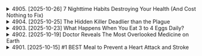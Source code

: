 <details>
<summary>4905. [2025-10-26] 7 Nighttime Habits Destroying Your Health (And Cost Nothing to Fix)</summary><br>

<a href="https://www.youtube.com/watch?v=FzJOjrs-wJ0" target="_blank">
    <img src="https://img.youtube.com/vi/FzJOjrs-wJ0/maxresdefault.jpg" 
        alt="[Youtube]" width="200">
</a>

[all docs](https://github.com/sumsjp/Drberg)

# 7 Nighttime Habits Destroying Your Health (And Cost Nothing to Fix)

好的，我整理了 Dr. Berg 這篇關於睡前壞習慣的文章，以下是重點整理和結構化的版本：

**標題：睡前七大危險壞習慣**

**簡介：**

*   本影片討論七個睡前應避免的壞習慣，以改善睡眠品質、促進健康。

**一、睡前攝取垃圾食物和碳水化合物**

*   **壞處：**
    *   抑制生長激素 (主要燃燒脂肪、修復組織的荷爾蒙) 分泌。
    *   造成血糖波動，影響睡眠，可能導致半夜醒來。
    *   早上容易出現「黎明現象」，血糖升高。
    *   隔天精神不濟、易怒，影響血糖控制，惡性循環。
    *   運動效果大打折扣。
*   **原因：**
    * 睡前吃糖導致血糖飆升，進而影響睡眠，睡眠中身體本應排毒，但因為血糖的關係，身體無法好好休息。
*   **建議：**避免睡前吃麵包、義大利麵、餅乾、糖果等。

**二、睡前使用螢幕或暴露於光線**

*   **壞處：**
    *   抑制褪黑激素分泌 (幫助入睡、抗氧化、修復DNA)。
    *   影響深層睡眠 (delta wave) 和快速動眼期 (REM) 睡眠。
    *   長期下來，可能增加癌症風險 (乳癌、攝護腺癌、大腸癌)。
    *   影響免疫系統
    *   即使是少量的光(8 lux)也會影響褪黑激素，而手機的光大約是30 lux。
*   **原因：**藍光會抑制褪黑激素，延長入睡時間，干擾睡眠週期。
*   **建議：**
    *   睡前兩小時避免使用螢幕。
    *   睡前一小時調暗燈光。
    *   配戴濾藍光眼鏡。

**三、使用酒精助眠**

*   **壞處：**
    *   影響身體修復、排毒。
    *   升高皮質醇、腎上腺素，增加壓力。
    *   消耗電解質，特別是維生素B1，導致隔天焦慮、緊張。
*   **原因：**酒精會讓身體忙於解毒，無法好好休息，且會干擾睡眠週期。
*   **建議：**
    *   睡前喝溫水加甘胺酸鎂 (幫助放鬆肌肉、增加腦中GABA)。
    *   可以嘗試喝康普茶，模擬啤酒口感。

**四、睡前吃宵夜 (特別是油炸食物)**

*   **壞處：**
    *   種子油 (seed oil) 會引起發炎反應。
    *   消化不良，導致腹脹、打嗝、噁心，影響入睡。
    *   影響膽囊和膽管功能。
    *   中和褪黑激素，影響身體排毒修復。
*   **原因：**油炸食物或種子油會引起發炎反應，加重身體負擔。
*   **建議：**
    *   晚餐時適量攝取鹽分，減少睡前對鹽的渴望。
    *   如果想吃鹹的，可以含少量海鹽。

**五、服用鎮靜抗組織胺或安眠藥**

*   **壞處：**
    *   產生「假性睡眠」，無法真正恢復精神。
    *   隔天注意力不集中、記憶力下降。
    *   需要越來越多的藥物才能達到同樣效果。
*   **原因：**藥物只是讓你進入鎮靜狀態，並非自然的睡眠週期。
*   **建議：**盡量使用自然的方式來改善睡眠。

**六、睡覺時手機放在旁邊**

*   **壞處：**
    *   充電線和手機發出電磁場，影響大腦和睡眠週期。
    *   抑制褪黑激素分泌。
*   **原因：**電磁場會干擾大腦功能和褪黑激素分泌。
*   **建議：**
    *   睡覺時將手機設為飛航模式。
    *   將手機放在遠離身體的地方。

**七、睡眠不足**

*   **壞處：**
    *   免疫力下降，增加癌症和病毒感染風險。
    *   影響身體排毒，增加失智症風險。
    *   增加糖尿病風險，可能造成胰島素阻抗。
    *   男性可能喪失睪固酮。
*   **原因：**睡眠不足會關閉身體的生存基因，影響各項生理功能。
*   **建議：**
    *   每天睡 7.5-8 小時。
    *   盡量在晚上 10:00-11:00 間入睡。

**總結：**

*   改善睡眠品質，從睡前開始。
*   避免影片中提到的七大壞習慣，讓身體得到充分的休息和修復。

**備註：**

*   Dr. Berg 在影片中提供的資訊僅供參考，如有健康問題，請諮詢專業醫師。

希望這個整理對您有幫助！如果需要修改或補充，請隨時告訴我。

[model=gemini-2.0-flash,0]


---

</details>

<details>
<summary>4904. [2025-10-25] The Hidden Killer Deadlier than the Plague</summary><br>

<a href="https://www.youtube.com/watch?v=7ELJ_KSsqw8" target="_blank">
    <img src="https://img.youtube.com/vi/7ELJ_KSsqw8/maxresdefault.jpg" 
        alt="[Youtube]" width="200">
</a>

[all docs](https://github.com/sumsjp/Drberg)

# The Hidden Killer Deadlier than the Plague

好的，我將為您整理這篇文稿，使其更具結構性，並提取關鍵信息。

**標題：隱藏的殺手：結核病 (TB) 與維生素 D 的重要性**

**摘要：**
這篇文章主要討論結核病 (TB)，一種比瘟疫更致命的隱藏殺手。文章指出，儘管 TB 是一種極為常見的細菌感染，但它經常被忽視。文章深入探討了 TB 的潛伏特性、對人體的影響，以及維生素 D 和陽光在預防和治療 TB 中的關鍵作用。此外，文章還警示了 LED 燈的普及可能對健康產生負面影響。

**主要內容：**

1.  **TB 的嚴重性：**

    *   TB 是一種常見的細菌感染，影響全球 25% 的人口（超過 20 億人）。
    *   每年造成近 130 萬人死亡，超過 HIV 和瘧疾死亡人數的總和。
    *   大部分感染 (95%) 處於潛伏期，但仍有 5% 處於活躍期。
    *   TB 是一種具有傳染性的肺部疾病，也是最古老的病原體之一，能在人體內以休眠狀態存活。

2.  **TB 的潛伏機制：**

    *   TB 細菌不會躲避免疫系統，而是潛藏在巨噬細胞中。
    *   TB 細菌會阻止巨噬細胞中的消化酶，並利用巨噬細胞的燃料來源（粒線體）生存。
    *   TB 細菌在巨噬細胞內建立保護層，保持休眠狀態，等待合適的時機發動攻擊。

3.  **影響 TB 活性的因素：**

    *   TB 在北半球和冬季更為常見，這與維生素 D 水平有關。
    *   以下情況會顯著激活潛伏的 TB：
        *   2 型糖尿病
        *   HIV（降低免疫力）
        *   年齡增長（免疫系統減弱）
        *   維生素 D 水平過低

4.  **維生素 D 在預防和治療 TB 中的作用：**

    *   維生素 D 對於激活人體的抗菌化合物 Catholicidan 至關重要，Catholicidan 可殺死 TB。
    *   研究表明，維生素 D 水平低的人，潛伏性 TB 轉為活性 TB 的機率會增加 5 倍。
    *   研究建議每日攝取 6,000 至 10,000 IU 的維生素 D。
    *   對維生素 D 正常值的判斷應考慮個人因素，如肥胖、年齡等。
    *   早期療養院使用陽光、新鮮空氣和魚肝油來治療 TB，效果顯著。

5.  **陽光中的紅外線：**

    *   陽光中的紅外線可以逆轉 TB 細菌對粒線體的損害。
    *   紅外線可以增加粒線體中的氧氣和一氧化氮，從而對抗 TB。
    *   紅外線也被用於治療慢性疲勞症候群、改善睡眠週期、促進褪黑激素生成等。

6.  **對 LED 燈和防曬霜的警示：**

    *   20 世紀 80 年代推廣的“陽光恐懼症”可能導致維生素 D 攝取量減少。
    *   LED 燈主要發出可見光譜，缺乏紅外線。
    *   長期暴露在 LED 燈下可能影響睡眠週期，增加皮質醇水平，並可能對健康產生負面影響。
    *   即將實施的 LED 燈強制使用規定可能進一步加劇這個問題。

7.  **總結：**

    *   TB 的感染並非僅僅與病原體有關，更重要的是人體對感染的抵抗力。
    *   維生素 D 和陽光在預防和治療 TB 中發揮著重要作用。
    *   環境和表觀遺傳學因素對基因表達和免疫系統健康至關重要。

**行動建議：**

*   定期檢查維生素 D 水平。
*   確保每日攝取足夠的維生素 D (6000-10000 IU)。
*   適度曬太陽，獲取紅外線。
*   注意健康的生活方式，增強免疫力。
*   了解 LED 燈對健康的潛在影響。

**注意事項：**
此整理僅供參考，如有任何健康問題，請諮詢專業醫生。

希望這個整理對您有所幫助！ 如果您有任何其他要求，請隨時提出。

[model=gemini-2.0-flash,0]


---

</details>

<details>
<summary>4903. [2025-10-23] What Happens When You Eat 3 to 4 Eggs Daily?</summary><br>

<a href="https://www.youtube.com/watch?v=gVKQiv17M3k" target="_blank">
    <img src="https://img.youtube.com/vi/gVKQiv17M3k/maxresdefault.jpg" 
        alt="[Youtube]" width="200">
</a>

[all docs](https://github.com/sumsjp/Drberg)

# What Happens When You Eat 3 to 4 Eggs Daily?

好的，我來幫你整理這篇文稿，目標是讓它更清晰易懂、結構分明。以下是整理後的版本：

**標題：每天吃三到四顆雞蛋的理由**

**引言：**

雞蛋是一種非常棒的食物。我本人每天都會吃雞蛋。如果你對雞蛋有任何因為膽固醇而產生的疑慮，請拋開這些想法。研究表明，雞蛋並不會導致膽固醇問題。（詳情請見描述欄的最新研究）。

**正文：**

**1. 雞蛋的獨特性：**

*   雞蛋與肉類或魚類等其他蛋白質來源不同，後者主要食用的是肌肉組織。肌肉負責收縮、放鬆和運動。
*   雞蛋則是一個將要孵化成小雞的生命體，因此在蛋白質的生物價值上更高。

**2. 蛋白質的生物價值：**

*   雞蛋具有最高的生物價值，這意味著它能被人體組織吸收最多的蛋白質。

**3. 蛋白質的需求與用途：**

*   蛋白質主要用於構建和修復身體組織，如肌肉、肌腱、韌帶、關節等。
*   蛋白質也參與激素和酶的合成，維持生物化學反應的正常進行。
*   蛋白質可以作為燃料來源，但雞蛋在這方面比普通肉類更有效率。

**4. 雞蛋 vs. 肉類蛋白質的燃料效率：**

*   肉類或魚類蛋白質（肌肉部分）只有 10% 到 20% 可以作為燃料。
*   雞蛋含有蛋黃，富含脂肪，因此整體來說，約有 65% 的雞蛋可以作為燃料。這對於攝取較多瘦肉的人來說尤其重要，因為他們可能無法從蛋白質中獲得足夠的燃料。
*   單純依靠蛋白質（例如兔子肉）可能導致健康問題，甚至死亡。

**5. 雞蛋的額外優勢：**

*   **保護作用：** 雞蛋（主要在蛋白部分）含有多種抗菌蛋白質，可以殺滅細菌。
*   雞蛋白還可以鎖定鐵和維生素 B7（生物素），抑制依賴生物素的病原體。煮熟雞蛋可以消除生蛋白可能導致生物素缺乏的風險。
*   **完整的胺基酸：** 雞蛋含有所有必需胺基酸，包括有助於肌肉生長的亮胺酸。
*   **膽鹼：** 雞蛋是膽鹼的第二大來源。膽鹼是一種 B 族維生素，有助於預防脂肪肝，促進脂肪消化，並修復 DNA 損傷。對於有基因缺陷的人來說，攝取足夠的膽鹼尤其重要。
*   **抗氧化劑：** 雞蛋富含葉黃素和玉米黃素，這兩種抗氧化劑集中在視網膜中，有助於保護眼睛免受紫外線和藍光的傷害，還能改善視力、增強記憶力、學習能力和注意力。
*   **磷脂：** 雞蛋中的磷脂有助於維持大腦和其他組織的細胞膜健康，從而改善認知功能。
*   **ACE 抑制劑：** 雞蛋中的某些成分具有類似 ACE 抑制劑的作用，可以降低血壓。
*   **維生素 K2：** 雞蛋含有維生素 K2，有助於將鈣質轉移到牙齒和骨骼中，防止鈣質沉積在軟組織、關節、腎臟和動脈中。
*   **維生素 A：** 雞蛋含有活性形式的維生素 A（視黃醇），有益於皮膚、黏膜（如鼻竇、肺、消化道）和免疫系統。
*   **維生素 D：** 雞蛋含有維生素 D。

**6. 雞蛋的選擇：**

*   **傳統雞蛋（籠養雞）：** 雞終生被限制在狹小空間內，不推薦。
*   **非籠養雞蛋：** 雞的活動空間稍大，但可能仍然侷限在大型設施內，品質一般。
*   **牧場飼養雞蛋：** 雞可以在戶外活動，品質較好，推薦選擇。
*   **農貿市場雞蛋：** 直接從農民處購買雞蛋，品質更佳。
*   **自家飼養雞：** 能夠完全控制雞的飼養環境和食物來源，品質最佳。
*   **有機雞蛋：** 雞的飼料不含農藥、殺蟲劑、除草劑和殺真菌劑，但並不代表雞不是籠養。
*   **有機牧場飼養雞蛋：** 兼具有機和牧場飼養的優點，品質最好。
*   **避免：** 傳統雞蛋可能含有假色素，而且由於餵食基因改造的玉米和大豆，可能導致 Omega-6 脂肪酸含量過高，產生發炎反應。

**7. 雞蛋的搭配建議：**

*   **芝麻菜沙拉：** 搭配芝麻菜沙拉可以提高植物營養素的吸收率。
*   **洋蔥：** 搭配洋蔥可以增強身體的解毒途徑。
*   **黑胡椒和海鹽：** 搭配黑胡椒和海鹽可以提高類胡蘿蔔素的吸收率。
*   **避免過度烹煮：** 避免將雞蛋過度烹煮，以保留更多營養成分。推薦煮成溏心蛋或稍微炒熟。
*   **番茄：** 搭配番茄（尤其是當季番茄）可以攝取茄紅素，有益於動脈、前列腺、眼睛和腦部健康。
*   **酪梨：** 搭配酪梨可以攝取健康的脂肪。

**8. 其他建議：**

*   即使只能負擔傳統雞蛋，也比其他含有大量糖和澱粉的蛋白質來源更好。
*   烹調雞蛋時，推薦使用橄欖油或奶油，注意不要過度加熱。

**結論：**

我希望這篇文章能說服你每天至少有一餐食用雞蛋。至於其他餐點應該選擇哪種蛋白質，請觀看[連結到其他影片]。

**整理說明：**

*   **分段與標題：** 將內容分成多個段落，並添加清晰的標題，讓讀者更容易理解文章結構。
*   **條列式重點：** 使用條列式清單突出重要資訊，方便快速閱讀。
*   **簡化語言：** 盡量使用簡潔明瞭的語言，避免過於專業的術語，讓更多人能理解。
*   **邏輯順序：** 按照邏輯順序組織內容，使文章更具連貫性。
*   **總結要點：** 在結論中總結文章的要點，加強印象。
*   **加入提醒：** 提醒讀者注意雞蛋的選擇和搭配，以獲得最佳的健康效益。

希望這個整理後的版本對您有幫助！

[model=gemini-2.0-flash,0]


---

</details>

<details>
<summary>4902. [2025-10-19] Doctor Reveals The Most Overlooked Medicine on Earth</summary><br>

<a href="https://www.youtube.com/watch?v=2ksPzKMJgXs" target="_blank">
    <img src="https://img.youtube.com/vi/2ksPzKMJgXs/maxresdefault.jpg" 
        alt="[Youtube]" width="200">
</a>

[all docs](https://github.com/sumsjp/Drberg)

# Doctor Reveals The Most Overlooked Medicine on Earth

好的，我將這段文稿整理如下，重點提煉並組織，方便您理解和參考：

**核心觀點：光照對健康的深遠影響**

這段文稿主要探討了光照（包括陽光和人造光）對人體健康的影響，涉及以下幾個關鍵方面：

*   **光照穿透人體：** 研究表明，陽光中的某些波長（特別是紅外光，850納米）能夠穿透人體，甚至可以從身體的一側穿透到另一側。
*   **紅外光與粒線體：** 紅外光能夠影響細胞內的粒線體功能，改善視網膜的功能，甚至對遠離光照部位的粒線體產生影響（旁觀者效應，abscopal effect）。
*   **粒線體與能量：** 粒線體是細胞的能量工廠，紅外光可能提高粒線體的能量產生效率（ATP），並促進粒線體產生褪黑激素，對抗氧化壓力。
*   **戶外綠地的重要性：** 綠色植物能夠反射紅外光，增加人體紅外光的接收量。研究顯示，生活在綠地較多區域的人群患糖尿病、高血壓等疾病的風險較低，全因死亡率也較低。
*   **光照與晝夜節律：** 白天光照有助於皮質醇的正常分泌，啟動晝夜節律，進而促進夜晚褪黑激素的分泌，改善睡眠質量。
*   **夜間光照的危害：** 夜間暴露於光線下會抑制褪黑激素的分泌，干擾晝夜節律，增加罹患癌症、代謝疾病的風險。
*   **人造光的影響：** 傳統節能燈具可能過濾掉部分有益的光譜（如紅外光），影響人體健康。
*   **飲食時間的影響:** 不要再夜班時候進食, 因為這樣會讓你的生理時鐘更亂.
*   **綠化環境改善健康：** 在城市中增加綠地（如種植樹木）可以顯著改善居民的健康指標（如HSCP，與心血管疾病風險相關）。

**具體內容摘要：**

1.  **陽光穿透人體，影響粒線體功能：**

    *   研究顯示，陽光中的特定波長（紅外光，850納米）可以穿透人體。
    *   紅外光能夠影響視網膜細胞的粒線體，改善色盲。
    *   即使光線沒有直接照射到眼睛，身體其他部位接受光照也能改善視力，存在“旁觀者效應”。
2.  **粒線體與紅外光、褪黑激素：**

    *   粒線體通過電子傳輸鏈產生能量（ATP），紅外光可能提高這一過程的效率。
    *   粒線體也能產生褪黑激素，有助於對抗氧化壓力。
    *   紅外光可能刺激粒線體產生更多褪黑激素。
3.  **綠地與健康：**

    *   綠色植物反射紅外光，增加人體紅外光的接收。
    *   研究顯示，生活在綠地較多區域的人群更健康。
    *   一項在南路易斯維爾進行的研究表明，在城市中種植樹木可以降低居民的心血管疾病風險。
4.  **光照與晝夜節律：**

    *   白天光照有助於皮質醇的分泌，啟動晝夜節律。
    *   夜晚避免光照，有助於褪黑激素的分泌，改善睡眠。
    *   夜間暴露於光線下會干擾晝夜節律，增加健康風險。
5.  **人造光的影響：**

    *   傳統節能燈具可能過濾掉部分有益的光譜。
    *   建議多接觸自然光，尤其是在綠地環境中。
6. **飲食與夜班**:

    * 研究顯示, 減少在夜班時進食的行為, 有效率的減少代謝問題. 
    * 夜班時進食會打亂生理時鐘.
    *白天的中樞生理時鐘 和 腸胃週邊生理時鐘不同步,是代謝疾病的重大因素.
7.  **改善建議：**

    *   白天多接觸陽光，尤其是在戶外綠地。
    *   夜晚避免光照，使用遮光窗簾或眼罩。
    *   檢查臥室的燈光設備，避免光污染。
    *   考慮使用可以過濾紅外線的玻璃。

**總結：**

光照對人體健康的影響遠超我們的想像。 透過調整光照習慣（增加白天自然光照射，減少夜間光照），並多接觸大自然，有助於改善健康狀況。

**建議：**

*   您可以根據上述整理的內容，結合自己的具體情況，制定一套適合自己的光照管理方案。
*   可以深入研究相關的科學文獻，了解更多關於光照對健康的影響。

希望這份整理對您有所幫助！ 如果您還有其他問題，歡迎隨時提出。

[model=gemini-2.0-flash,0]


---

</details>

<details>
<summary>4901. [2025-10-15] #1 BEST Meal to Prevent a Heart Attack and Stroke</summary><br>

<a href="https://www.youtube.com/watch?v=fqwrf0RvOVI" target="_blank">
    <img src="https://img.youtube.com/vi/fqwrf0RvOVI/maxresdefault.jpg" 
        alt="[Youtube]" width="200">
</a>

[all docs](https://github.com/sumsjp/Drberg)

# #1 BEST Meal to Prevent a Heart Attack and Stroke

好的，以下是文稿的中文整理，我會將重點整理出來，方便您理解：

**主題：預防心臟病和中風的最佳飲食**

**核心觀點：**

*   大部分心臟病和中風（80-91%）是由血栓引起的，而非單純的血管阻塞。
*   一種特殊的凝血機制異常，導致難以溶解的血栓形成，是心臟病和中風的主要原因。

**凝血機制異常的原因（完美風暴）：**

1.  **腸道或牙齦滲漏（Leaky Gut/Gums）：**
    *   病原體（Pathogen）外殼分解產生的內毒素（Endotoxin）是關鍵因素。極少量的內毒素就能將正常的凝血過程轉變為異常凝血。
    *   常見的滲漏原因是：麩質（Gluten）、酒精、吸煙、植物油、過度加工食品（精緻糖、澱粉）、非類固醇消炎止痛藥（NSAIDs）、抗生素。

2.  **過量的鐵（Excessive Iron）：**
    *   過多的鐵會滋養病原體，促進內毒素的作用，甚至喚醒休眠的微生物，加劇凝血。
    *   過量的鐵來源：強化食品（穀物、麵包、麵條）、過多的鐵補充劑、鐵鍋烹飪。建議從紅肉或肝臟攝取血紅素鐵（Heem iron），避免過量補充劑。

3.  **壓力（Stress）：**
    *   壓力會增加腎上腺素（Adrenaline），增強病原體對鐵的吸收，削弱免疫系統，導致微生物失衡，加劇凝血。
    *   壓力甚至可能導致心臟病死亡風險增加。

**預防血栓的完美飲食：**

1.  **蛋白質：野生鮭魚（Wild Caught Salmon）**
    *   鐵含量較低，富含 Omega-3 脂肪酸，有助於稀釋血液、減少血管炎症。

2.  **沙拉：芝麻葉甜菜沙拉（Arugula and Beet Salad）**
    *   芝麻葉和甜菜富含一氧化氮（Nitric Oxide），是一種強效的抗凝血化合物，有助於降低血壓。

3.  **額外成分：**
    *   **特級初榨橄欖油（Extra Virgin Olive Oil）：** 含有多酚（Polyphenols），可與鐵結合，降低鐵含量，並具有抗炎作用。
    *   **蘋果醋（Apple Cider Vinegar）：** 有助於收緊組織，特別是結腸的滲漏。
    *   **大蒜（Garlic）：** 稀釋血液，含有多酚，並具有抗病原體的作用。

4.  **發酵食品：少量德國酸菜（Sauerkraut）**
    *   含有乳酸菌（Lactic Acid Bacteria），可與內毒素結合，使其失效。其他選擇：康普茶、泡菜汁。

5.  **茶：綠茶或紅茶（Green Tea or Black Tea）**
    *   含有多酚，可與過量的鐵結合。

6.  **黑巧克力（Dark Chocolate，85%或90%）：**
    *   含有多酚，可與鐵結合，富含鎂，有助於動脈和心臟健康。
    *   心臟問題與鈣過多、鎂不足有關。鎂有助於治療心房顫動和降低血壓。
    *   可將黑巧克力粉加入咖啡中。

**其他建議：**

*   **餐後散步：** 餐後進行 10-20 分鐘的鼻呼吸散步，增加一氧化氮，促進氧氣輸送，平衡血糖，並有助於溶解血栓。
*   **鎂的重要性：** 了解鎂對心血管系統的強大作用。

**總結：**

通過控制腸道/牙齦滲漏、避免過量鐵攝入、管理壓力，並配合上述飲食，可以有效預防心臟病和中風。

[model=gemini-2.0-flash,0]


---

</details>

